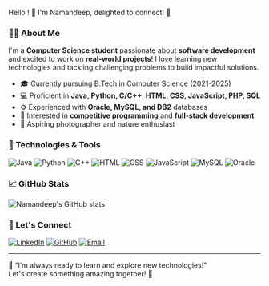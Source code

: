 
Hello ! 🙏 I'm Namandeep, delighted to connect! 👋

### 👨‍💻 About Me
I'm a **Computer Science student** passionate about **software development** and excited to work on **real-world projects**! I love learning new technologies and tackling challenging problems to build impactful solutions. 

- 🎓 Currently pursuing B.Tech in Computer Science (2021-2025)
- 💻 Proficient in **Java, Python, C/C++, HTML, CSS, JavaScript, PHP, SQL**
- ⚙️ Experienced with **Oracle, MySQL, and DB2** databases
- 🎯 Interested in **competitive programming** and **full-stack development**
- 📸 Aspiring photographer and nature enthusiast

### 🔧 Technologies & Tools
![Java](https://img.shields.io/badge/Java-007396?style=for-the-badge&logo=java&logoColor=white)
![Python](https://img.shields.io/badge/Python-3776AB?style=for-the-badge&logo=python&logoColor=white)
![C++](https://img.shields.io/badge/C++-00599C?style=for-the-badge&logo=c%2B%2B&logoColor=white)
![HTML](https://img.shields.io/badge/HTML5-E34F26?style=for-the-badge&logo=html5&logoColor=white)
![CSS](https://img.shields.io/badge/CSS3-1572B6?style=for-the-badge&logo=css3&logoColor=white)
![JavaScript](https://img.shields.io/badge/JavaScript-F7DF1E?style=for-the-badge&logo=javascript&logoColor=black)
![MySQL](https://img.shields.io/badge/MySQL-4479A1?style=for-the-badge&logo=mysql&logoColor=white)
![Oracle](https://img.shields.io/badge/Oracle-F80000?style=for-the-badge&logo=oracle&logoColor=white)

### 📈 GitHub Stats
![Namandeep's GitHub stats](https://github-readme-stats.vercel.app/api?username=namandeepgupt&show_icons=true&theme=radical)

### 🚀 Let's Connect
[![LinkedIn](https://img.shields.io/badge/LinkedIn-0077B5?style=for-the-badge&logo=linkedin&logoColor=white)](https://linkedin.com/in/namandeep-gupta-047533237)
[![GitHub](https://img.shields.io/badge/GitHub-100000?style=for-the-badge&logo=github&logoColor=white)](https://github.com/namandeepgupt)
[![Email](https://img.shields.io/badge/Email-D14836?style=for-the-badge&logo=gmail&logoColor=white)](mailto:iamnamandeepgupt@gmail.com)

---

🌱 “I’m always ready to learn and explore new technologies!”  
Let's create something amazing together! 🚀
